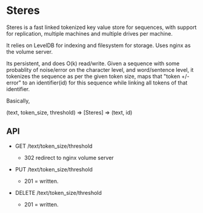 
# Steres

Steres is a fast linked tokenized key value store for sequences, with support for replication, multiple machines and multiple drives per machine.

It relies on LevelDB for indexing and filesystem for storage. Uses nginx as the volume server.

Its persistent, and does O(k) read/write. 
Given a sequence with some probablity of noise/error on
the character level, and word/sentence level, it tokenizes 
the sequence as per the given token size, maps that "token +/- error" to 
an identifier(id) for this sequence while linking all tokens of that identifier. 


Basically,

(text, token_size, threshold)   => [Steres]  => (text, id) 



## API

- GET /text/token_size/threshold
    - 302 redirect to nginx volume server

- PUT /text/token_size/threshold
    - 201 = written. 

- DELETE /text/token_size/threshold
     - 201 = written. 